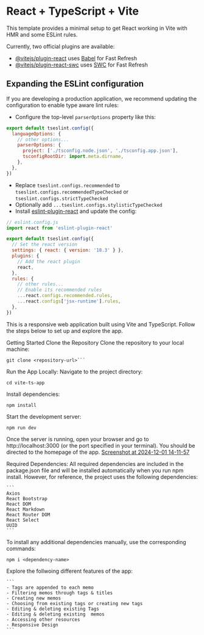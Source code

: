 # React + TypeScript + Vite

This template provides a minimal setup to get React working in Vite with HMR and some ESLint rules.

Currently, two official plugins are available:

- [@vitejs/plugin-react](https://github.com/vitejs/vite-plugin-react/blob/main/packages/plugin-react/README.md) uses [Babel](https://babeljs.io/) for Fast Refresh
- [@vitejs/plugin-react-swc](https://github.com/vitejs/vite-plugin-react-swc) uses [SWC](https://swc.rs/) for Fast Refresh

## Expanding the ESLint configuration

If you are developing a production application, we recommend updating the configuration to enable type aware lint rules:

- Configure the top-level `parserOptions` property like this:

```js
export default tseslint.config({
  languageOptions: {
    // other options...
    parserOptions: {
      project: ['./tsconfig.node.json', './tsconfig.app.json'],
      tsconfigRootDir: import.meta.dirname,
    },
  },
})
```

- Replace `tseslint.configs.recommended` to `tseslint.configs.recommendedTypeChecked` or `tseslint.configs.strictTypeChecked`
- Optionally add `...tseslint.configs.stylisticTypeChecked`
- Install [eslint-plugin-react](https://github.com/jsx-eslint/eslint-plugin-react) and update the config:

```js
// eslint.config.js
import react from 'eslint-plugin-react'

export default tseslint.config({
  // Set the react version
  settings: { react: { version: '18.3' } },
  plugins: {
    // Add the react plugin
    react,
  },
  rules: {
    // other rules...
    // Enable its recommended rules
    ...react.configs.recommended.rules,
    ...react.configs['jsx-runtime'].rules,
  },
})
```
This is a responsive web application built using Vite and TypeScript. Follow the steps below to set up and explore the app.

Getting Started
Clone the Repository
Clone the repository to your local machine:

```
git clone <repository-url>```
```
Run the App Locally: 
Navigate to the project directory:

```
cd vite-ts-app
```
Install dependencies:

```
npm install
```

Start the development server:

```
npm run dev
```

Once the server is running, open your browser and go to http://localhost:3000 (or the port specified in your terminal). You should be directed to the homepage of the app.
[Screenshot at 2024-12-01 14-11-57](https://github.com/user-attachments/assets/2a4a33cc-410a-4152-8699-dd72bc49646c)

Required Dependencies:
All required dependencies are included in the package.json file and will be installed automatically when you run npm install. However, for reference, the project uses the following dependencies:

````
```
Axios
React Bootstrap
React DOM
React Markdown
React Router DOM
React Select
UUID
```
````

To install any additional dependencies manually, use the corresponding commands:


```
npm i <dependency-name>
```

  
Explore the follwoing different features of the app:

````
```
- Tags are appended to each memo 
- Filtering memos through tags & titles
- Creating new memos
- Choosing from existing tags or creating new tags
- Editing & deleting existing Tags 
- Editing & deleting existing  memos
- Accessing other resources
- Responsive Design
```
````

